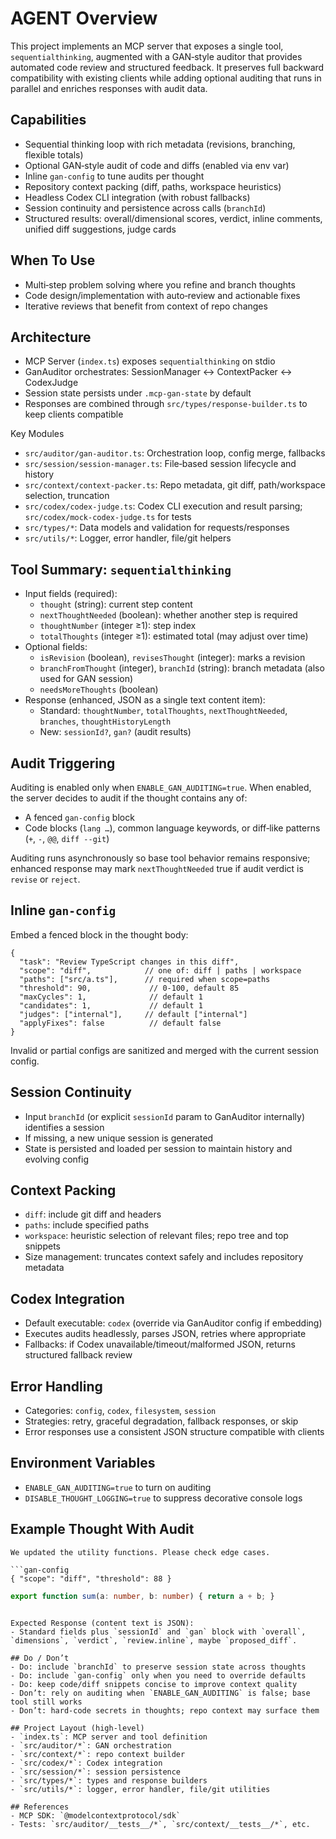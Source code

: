 # AGENT Overview

This project implements an MCP server that exposes a single tool, `sequentialthinking`, augmented with a GAN‑style auditor that provides automated code review and structured feedback. It preserves full backward compatibility with existing clients while adding optional auditing that runs in parallel and enriches responses with audit data.

## Capabilities
- Sequential thinking loop with rich metadata (revisions, branching, flexible totals)
- Optional GAN‑style audit of code and diffs (enabled via env var)
- Inline `gan-config` to tune audits per thought
- Repository context packing (diff, paths, workspace heuristics)
- Headless Codex CLI integration (with robust fallbacks)
- Session continuity and persistence across calls (`branchId`)
- Structured results: overall/dimensional scores, verdict, inline comments, unified diff suggestions, judge cards

## When To Use
- Multi‑step problem solving where you refine and branch thoughts
- Code design/implementation with auto‑review and actionable fixes
- Iterative reviews that benefit from context of repo changes

## Architecture
- MCP Server (`index.ts`) exposes `sequentialthinking` on stdio
- GanAuditor orchestrates: SessionManager ↔ ContextPacker ↔ CodexJudge
- Session state persists under `.mcp-gan-state` by default
- Responses are combined through `src/types/response-builder.ts` to keep clients compatible

Key Modules
- `src/auditor/gan-auditor.ts`: Orchestration loop, config merge, fallbacks
- `src/session/session-manager.ts`: File‑based session lifecycle and history
- `src/context/context-packer.ts`: Repo metadata, git diff, path/workspace selection, truncation
- `src/codex/codex-judge.ts`: Codex CLI execution and result parsing; `src/codex/mock-codex-judge.ts` for tests
- `src/types/*`: Data models and validation for requests/responses
- `src/utils/*`: Logger, error handler, file/git helpers

## Tool Summary: `sequentialthinking`
- Input fields (required):
  - `thought` (string): current step content
  - `nextThoughtNeeded` (boolean): whether another step is required
  - `thoughtNumber` (integer ≥1): step index
  - `totalThoughts` (integer ≥1): estimated total (may adjust over time)
- Optional fields:
  - `isRevision` (boolean), `revisesThought` (integer): marks a revision
  - `branchFromThought` (integer), `branchId` (string): branch metadata (also used for GAN session)
  - `needsMoreThoughts` (boolean)
- Response (enhanced, JSON as a single text content item):
  - Standard: `thoughtNumber`, `totalThoughts`, `nextThoughtNeeded`, `branches`, `thoughtHistoryLength`
  - New: `sessionId?`, `gan?` (audit results)

## Audit Triggering
Auditing is enabled only when `ENABLE_GAN_AUDITING=true`. When enabled, the server decides to audit if the thought contains any of:
- A fenced `gan-config` block
- Code blocks (```lang …```), common language keywords, or diff‑like patterns (`+`, `-`, `@@`, `diff --git`)

Auditing runs asynchronously so base tool behavior remains responsive; enhanced response may mark `nextThoughtNeeded` true if audit verdict is `revise` or `reject`.

## Inline `gan-config`
Embed a fenced block in the thought body:

```gan-config
{
  "task": "Review TypeScript changes in this diff",
  "scope": "diff",            // one of: diff | paths | workspace
  "paths": ["src/a.ts"],      // required when scope=paths
  "threshold": 90,             // 0-100, default 85
  "maxCycles": 1,              // default 1
  "candidates": 1,             // default 1
  "judges": ["internal"],     // default ["internal"]
  "applyFixes": false          // default false
}
```

Invalid or partial configs are sanitized and merged with the current session config.

## Session Continuity
- Input `branchId` (or explicit `sessionId` param to GanAuditor internally) identifies a session
- If missing, a new unique session is generated
- State is persisted and loaded per session to maintain history and evolving config

## Context Packing
- `diff`: include git diff and headers
- `paths`: include specified paths
- `workspace`: heuristic selection of relevant files; repo tree and top snippets
- Size management: truncates context safely and includes repository metadata

## Codex Integration
- Default executable: `codex` (override via GanAuditor config if embedding)
- Executes audits headlessly, parses JSON, retries where appropriate
- Fallbacks: if Codex unavailable/timeout/malformed JSON, returns structured fallback review

## Error Handling
- Categories: `config`, `codex`, `filesystem`, `session`
- Strategies: retry, graceful degradation, fallback responses, or skip
- Error responses use a consistent JSON structure compatible with clients

## Environment Variables
- `ENABLE_GAN_AUDITING=true` to turn on auditing
- `DISABLE_THOUGHT_LOGGING=true` to suppress decorative console logs

## Example Thought With Audit
```
We updated the utility functions. Please check edge cases.

```gan-config
{ "scope": "diff", "threshold": 88 }
```

```typescript
export function sum(a: number, b: number) { return a + b; }
```
```

Expected Response (content text is JSON):
- Standard fields plus `sessionId` and `gan` block with `overall`, `dimensions`, `verdict`, `review.inline`, maybe `proposed_diff`.

## Do / Don’t
- Do: include `branchId` to preserve session state across thoughts
- Do: include `gan-config` only when you need to override defaults
- Do: keep code/diff snippets concise to improve context quality
- Don’t: rely on auditing when `ENABLE_GAN_AUDITING` is false; base tool still works
- Don’t: hard‑code secrets in thoughts; repo context may surface them

## Project Layout (high‑level)
- `index.ts`: MCP server and tool definition
- `src/auditor/*`: GAN orchestration
- `src/context/*`: repo context builder
- `src/codex/*`: Codex integration
- `src/session/*`: session persistence
- `src/types/*`: types and response builders
- `src/utils/*`: logger, error handler, file/git utilities

## References
- MCP SDK: `@modelcontextprotocol/sdk`
- Tests: `src/auditor/__tests__/*`, `src/context/__tests__/*`, etc.

